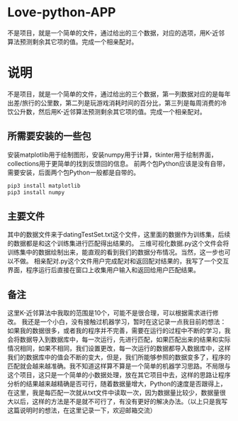 # Love-python-APP
不是项目，就是一个简单的文件，通过给出的三个数据，对应的选项，用K-近邻算法预测剩余其它项的值。完成一个相亲配对。

# 说明
不是项目，就是一个简单的文件，通过给出的三个数据，第一列数据对应的是每年出差/旅行的公里数，第二列是玩游戏消耗时间的百分比，第三列是每周消费的冷饮公升数，然后用K-近邻算法预测剩余其它项的值。完成一个相亲配对。

## 所需要安装的一些包
安装matplotlib用于绘制图形，安装numpy用于计算，tkinter用于绘制界面，collections用于更简单的找到反馈回的信息。
前两个包Python应该是没有自带，需要安装，后面两个包Python一般都是自带的。
```bash
pip3 install matplotlib
pip3 install numpy
```

## 主要文件
其中的数据文件来于datingTestSet.txt这个文件，这里面的数据作为训练集，后续的数据都是和这个训练集进行匹配得出结果的。
三维可视化数据.py这个文件会将训练集中的数据绘制出来，能直观的看到我们的数据分布情况。当然，这一步也可以不做。
相亲配对.py这个文件用户完成配对和返回配对结果的，我写了一个交互界面，程序运行后直接在窗口上收集用户输入和返回给用户匹配结果。

## 备注
这里K-近邻算法中我取的范围是10个，可能不是很合理，可以根据需求进行修改。
我还是一个小白，没有接触过机器学习，暂时在这记录一点我目前的想法：如果我的数据很多，或者我的程序并不完善，需要在运行的过程中不断的学习，我会将数据导入到数据库中，每一次运行，先进行匹配，如果匹配出来的结果和实际情况相同，如果不相同，我们设置更改，每一次运行的数据都导入数据库中，这样我们的数据库中的值会不断的变大，但是，我们所能够参照的数据变多了，程序的匹配就会越来越准确。我不知道这样算不算是一个简单的机器学习思路。不局限与这个项目，这只是一个简单的小数据处理，放在其它项目中去，这样的思路让程序分析的结果越来越精确是否可行，随着数据量增大，Python的速度是否跟得上，在这里，我是每匹配一次就从txt文件中读取一次，因为数据量比较少，数据量很大以后，这样的方法是不是就不可行了，有没有更好的解决办法。（以上只是我写这篇说明时的想法，在这里记录一下，欢迎邮箱交流）
